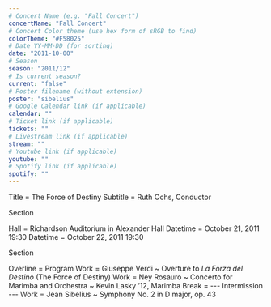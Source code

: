 ```yaml
---
# Concert Name (e.g. "Fall Concert")
concertName: "Fall Concert"
# Concert Color theme (use hex form of sRGB to find)
colorTheme: "#F58025"
# Date YY-MM-DD (for sorting)
date: "2011-10-00"
# Season
season: "2011/12"
# Is current season?
current: "false"
# Poster filename (without extension)
poster: "sibelius"
# Google Calendar link (if applicable)
calendar: ""
# Ticket link (if applicable)
tickets: ""
# Livestream link (if applicable)
stream: ""
# Youtube link (if applicable)
youtube: ""
# Spotify link (if applicable)
spotify: ""
---
```

Title = The Force of Destiny
Subtitle = Ruth Ochs, Conductor

Section

Hall = Richardson Auditorium in Alexander Hall
Datetime = October 21, 2011 19:30
Datetime = October 22, 2011 19:30

Section

Overline = Program
Work = Giuseppe Verdi ~ Overture to *La Forza del Destino* (The Force of Destiny)
Work = Ney Rosauro ~ Concerto for Marimba and Orchestra ~ Kevin Lasky ’12, Marimba
Break = --- Intermission ---
Work = Jean Sibelius ~  Symphony No. 2 in D major, op. 43
